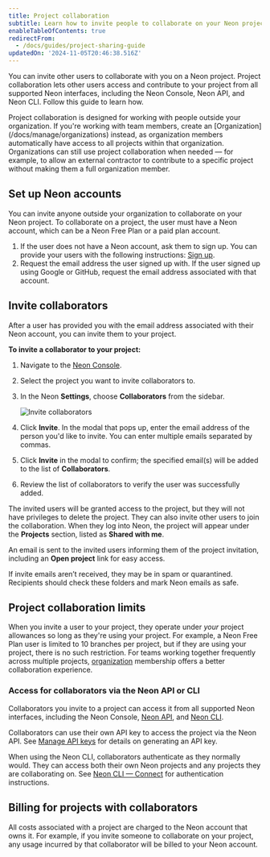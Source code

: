 ```yaml
---
title: Project collaboration
subtitle: Learn how to invite people to collaborate on your Neon project
enableTableOfContents: true
redirectFrom:
  - /docs/guides/project-sharing-guide
updatedOn: '2024-11-05T20:46:38.516Z'
---
```


You can invite other users to collaborate with you on a Neon project. Project collaboration lets other users access and contribute to your project from all supported Neon interfaces, including the Neon Console, Neon API, and Neon CLI. Follow this guide to learn how.

<Admonition type="note">
Project collaboration is designed for working with people outside your organization. If you're working with team members, create an [Organization](/docs/manage/organizations) instead, as organization members automatically have access to all projects within that organization. Organizations can still use project collaboration when needed — for example, to allow an external contractor to contribute to a specific project without making them a full organization member.
</Admonition>

## Set up Neon accounts

You can invite anyone outside your organization to collaborate on your Neon project. To collaborate on a project, the user must have a Neon account, which can be a Neon Free Plan or a paid plan account.

1. If the user does not have a Neon account, ask them to sign up. You can provide your users with the following instructions: [Sign up](/docs/get-started-with-neon/signing-up).
2. Request the email address the user signed up with. If the user signed up using Google or GitHub, request the email address associated with that account.

## Invite collaborators

After a user has provided you with the email address associated with their Neon account, you can invite them to your project.

**To invite a collaborator to your project:**

1. Navigate to the [Neon Console](https://console.neon.tech/app/projects).
2. Select the project you want to invite collaborators to.
3. In the Neon **Settings**, choose **Collaborators** from the sidebar.

   ![Invite collaborators](/docs/guides/sharing_grant_access.png)

4. Click **Invite**. In the modal that pops up, enter the email address of the person you'd like to invite. You can enter multiple emails separated by commas.
5. Click **Invite** in the modal to confirm; the specified email(s) will be added to the list of **Collaborators**.
6. Review the list of collaborators to verify the user was successfully added.

The invited users will be granted access to the project, but they will not have privileges to delete the project. They can also invite other users to join the collaboration. When they log into Neon, the project will appear under the **Projects** section, listed as **Shared with me**.

An email is sent to the invited users informing them of the project invitation, including an **Open project** link for easy access.

<Admonition type="note" title="Invites not received?">
If invite emails aren’t received, they may be in spam or quarantined. Recipients should check these folders and mark Neon emails as safe.
</Admonition>

## Project collaboration limits

When you invite a user to your project, they operate under _your_ project allowances so long as they're using your project. For example, a Neon Free Plan user is limited to 10 branches per project, but if they are using your project, there is no such restriction. For teams working together frequently across multiple projects, [organization](/docs/manage/organizations) membership offers a better collaboration experience.

### Access for collaborators via the Neon API or CLI

Collaborators you invite to a project can access it from all supported Neon interfaces, including the Neon Console, [Neon API](https://api-docs.neon.tech/reference/getting-started-with-neon-api), and [Neon CLI](/docs/reference/neon-cli).

Collaborators can use their own API key to access the project via the Neon API. See [Manage API keys](/docs/manage/api-keys) for details on generating an API key.

When using the Neon CLI, collaborators authenticate as they normally would. They can access both their own Neon projects and any projects they are collaborating on. See [Neon CLI — Connect](/docs/reference/cli-install#connect) for authentication instructions.

## Billing for projects with collaborators

All costs associated with a project are charged to the Neon account that owns it. For example, if you invite someone to collaborate on your project, any usage incurred by that collaborator will be billed to your Neon account.
